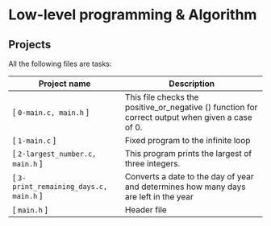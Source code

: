 
# Low-level programming & Algorithm #

## Projects
All the following files are tasks:

|Project name |Description |
| ----------- | ---------- |
| [ `0-main.c, main.h` ] | This file checks the positive_or_negative () function for correct output when given a case of 0. |
| [ `1-main.c` ] | Fixed program to the infinite loop |
|[ `2-largest_number.c, main.h` ] | This program prints the largest of three integers. |
| [ `3-print_remaining_days.c, main.h` ] | Converts a date to the day of year and determines how many days are left in the year |
|[ `main.h` ]| Header file |